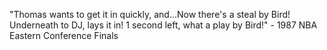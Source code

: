 "Thomas wants to get it in quickly, and...Now there's a steal by Bird!
 Underneath to DJ, lays it in!
 1 second left, what a play by Bird!"
	 - 1987 NBA Eastern Conference Finals 